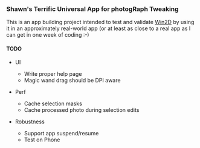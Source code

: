 ### Shawn's Terrific Universal App for photogRaph Tweaking

This is an app building project intended to test and validate
[Win2D](http:/github.com/microsoft/win2d) by using it in an
approximately real-world app (or at least as close to a real
app as I can get in one week of coding :-)

#### TODO

- UI
    - Write proper help page
    - Magic wand drag should be DPI aware

- Perf
    - Cache selection masks
    - Cache processed photo during selection edits

- Robustness
    - Support app suspend/resume
    - Test on Phone

